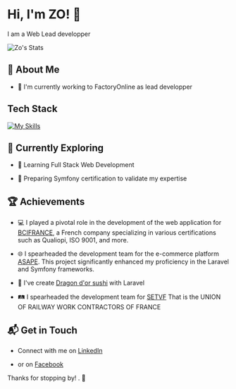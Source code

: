 # Hi, I'm ZO! 👋

I am a Web Lead developper 

![Zo's Stats](https://github-readme-stats-coral-eight-70.vercel.app/api?username=ZoMsi&theme=vue-dark&show_icons=true&hide_border=true&count_private=true)

## 🚀 About Me

- 🔭 I'm currently working  to FactoryOnline as lead developper


## Tech Stack
[![My Skills](https://skillicons.dev/icons?i=php,symfony,laravel,js,jquery,nodejs,npm,webpack,html,css,bootstrap,mysql,git,docker,ubuntu,debian)](https://skillicons.dev)


## 🌱 Currently Exploring

- 🚀 Learning Full Stack Web Development

- 🧠 Preparing Symfony certification to validate my expertise


## 🏆 Achievements

- 💻 I played a pivotal role in the development of the web application for [BCIFRANCE](https://bcifrance.fr), a French company specializing in various certifications such as Qualiopi, ISO 9001, and more.
  
- 🌐 I spearheaded the development team for the e-commerce platform [ASAPE](https://asape.store). This project significantly enhanced my proficiency in the Laravel and Symfony frameworks.
  
- 🍣 I've create [Dragon d'or sushi](https://dragondorsushi.fr/) with Laravel
  
- 🛤️ I spearheaded the development team for [SETVF](https://www.setvf.com/) That is the UNION OF RAILWAY WORK CONTRACTORS OF FRANCE

## 📬 Get in Touch

- Connect with me on [LinkedIn](www.linkedin.com/in/zo-nierenana-andriantseheno-6981b41a7)
  
- or on [Facebook](https://web.facebook.com/zonierenana/)

Thanks for stopping by! . 🚀



<!--

Here are some ideas to get you started:

- 🔭 I’m currently working on ...
- 🌱 I’m currently learning ...
- 👯 I’m looking to collaborate on ...
- 🤔 I’m looking for help with ...
- 💬 Ask me about ...
- 📫 How to reach me: ...
- 😄 Pronouns: ...
- ⚡ Fun fact: ...
-->


